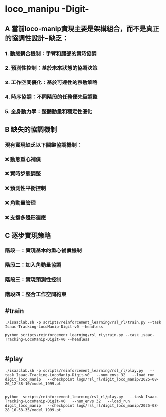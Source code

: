 
# loco_manipu -Digit-

## A 當前loco-manip實現主要是架構組合，而不是真正的協調性設計~缺乏：

### 1. 動態耦合機制：手臂和腿部的實時協調
### 2. 預測性控制：基於未來狀態的協調決策
### 3. 工作空間優化：基於可達性的移動策略
### 4. 時序協調：不同階段的任務優先級調整
### 5. 全身動力學：整體動量和穩定性優化

## B 缺失的協調機制

### 現有實現缺乏以下關鍵協調機制：
### ❌ 動態重心補償
### ❌ 實時步態調整
### ❌ 預測性平衡控制
### ❌ 角動量管理
### ❌ 支撐多邊形適應


## C 逐步實現策略
### 階段一：實現基本的重心補償機制
### 階段二：加入角動量協調
### 階段三：實現預測性控制
### 階段四：整合工作空間約束




## #train

```
./isaaclab.sh -p scripts/reinforcement_learning/rsl_rl/train.py --task Isaac-Tracking-LocoManip-Digit-v0 --headless

python scripts\reinforcement_learning\rsl_rl\train.py --task Isaac-Tracking-LocoManip-Digit-v0 --headless


```


## #play
```
./isaaclab.sh -p scripts/reinforcement_learning/rsl_rl/play.py   --task Isaac-Tracking-LocoManip-Digit-v0   --num_envs 32   --load_run digit_loco_manip   --checkpoint logs/rsl_rl/digit_loco_manip/2025-08-26_12-38-10/model_1999.pt


python  scripts/reinforcement_learning/rsl_rl/play.py   --task Isaac-Tracking-LocoManip-Digit-v0   --num_envs 32   --load_run digit_loco_manip   --checkpoint logs/rsl_rl/digit_loco_manip/2025-08-28_16-58-35/model_1999.pt
```